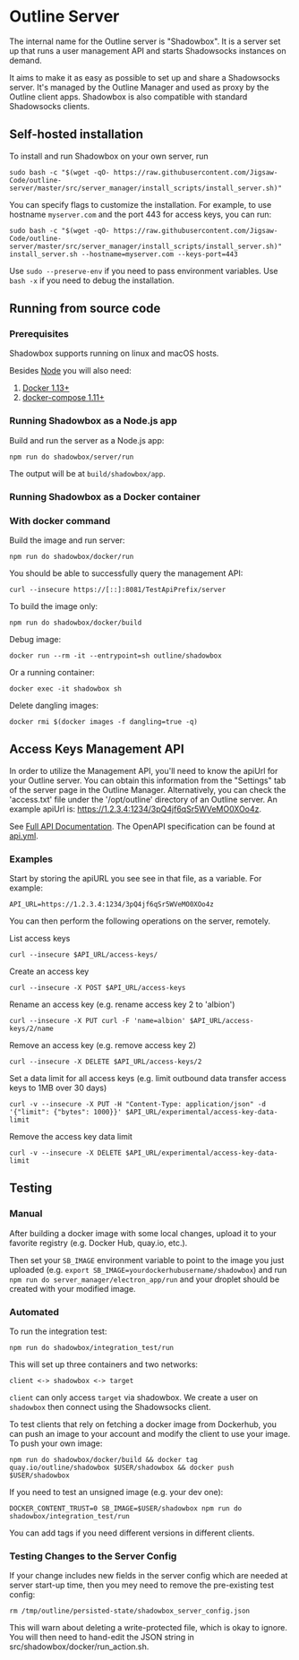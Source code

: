 # Outline Server

The internal name for the Outline server is "Shadowbox". It is a server set up
that runs a user management API and starts Shadowsocks instances on demand.

It aims to make it as easy as possible to set up and share a Shadowsocks
server. It's managed by the Outline Manager and used as proxy by the Outline
client apps. Shadowbox is also compatible with standard Shadowsocks clients.

## Self-hosted installation

To install and run Shadowbox on your own server, run
```
sudo bash -c "$(wget -qO- https://raw.githubusercontent.com/Jigsaw-Code/outline-server/master/src/server_manager/install_scripts/install_server.sh)"
```

You can specify flags to customize the installation. For example, to use hostname `myserver.com` and the port 443 for access keys, you can run:
```
sudo bash -c "$(wget -qO- https://raw.githubusercontent.com/Jigsaw-Code/outline-server/master/src/server_manager/install_scripts/install_server.sh)" install_server.sh --hostname=myserver.com --keys-port=443
```

Use `sudo --preserve-env` if you need to pass environment variables. Use `bash -x` if you need to debug the installation.

## Running from source code

### Prerequisites

Shadowbox supports running on linux and macOS hosts.

Besides [Node](https://nodejs.org/en/download/) you will also need:

1. [Docker 1.13+](https://docs.docker.com/engine/installation/)
2. [docker-compose 1.11+](https://docs.docker.com/compose/install/)

### Running Shadowbox as a Node.js app

Build and run the server as a Node.js app:
```
npm run do shadowbox/server/run
```
The output will be at `build/shadowbox/app`.

### Running Shadowbox as a Docker container

### With docker command

Build the image and run server:
```
npm run do shadowbox/docker/run
```

You should be able to successfully query the management API:
```
curl --insecure https://[::]:8081/TestApiPrefix/server
```

To build the image only:
```
npm run do shadowbox/docker/build
```

Debug image:
```
docker run --rm -it --entrypoint=sh outline/shadowbox
```

Or a running container:
```
docker exec -it shadowbox sh
```

Delete dangling images:
```
docker rmi $(docker images -f dangling=true -q)
```


## Access Keys Management API

In order to utilize the Management API, you'll need to know the apiUrl for your Outline server.
You can obtain this information from the "Settings" tab of the server page in the Outline Manager.
Alternatively, you can check the 'access.txt' file under the '/opt/outline' directory of an Outline server. An example apiUrl is: https://1.2.3.4:1234/3pQ4jf6qSr5WVeMO0XOo4z.

See [Full API Documentation](https://redocly.github.io/redoc/?url=https://raw.githubusercontent.com/Jigsaw-Code/outline-server/master/src/shadowbox/server/api.yml).
The OpenAPI specification can be found at [api.yml](./server/api.yml).

### Examples

Start by storing the apiURL you see see in that file, as a variable. For example:
```
API_URL=https://1.2.3.4:1234/3pQ4jf6qSr5WVeMO0XOo4z
```

You can then perform the following operations on the server, remotely.

List access keys
```
curl --insecure $API_URL/access-keys/
```

Create an access key
```
curl --insecure -X POST $API_URL/access-keys
```

Rename an access key
(e.g. rename access key 2 to 'albion')
```
curl --insecure -X PUT curl -F 'name=albion' $API_URL/access-keys/2/name
```

Remove an access key
(e.g. remove access key 2)
```
curl --insecure -X DELETE $API_URL/access-keys/2
```

Set a data limit for all access keys
(e.g. limit outbound data transfer access keys to 1MB over 30 days)
```
curl -v --insecure -X PUT -H "Content-Type: application/json" -d '{"limit": {"bytes": 1000}}' $API_URL/experimental/access-key-data-limit
```

Remove the access key data limit
```
curl -v --insecure -X DELETE $API_URL/experimental/access-key-data-limit
```

## Testing

### Manual

After building a docker image with some local changes,
upload it to your favorite registry
(e.g. Docker Hub, quay.io, etc.).

Then set your `SB_IMAGE` environment variable to point to the image you just
uploaded (e.g. `export SB_IMAGE=yourdockerhubusername/shadowbox`) and
run `npm run do server_manager/electron_app/run` and your droplet should be created with your
modified image.

### Automated

To run the integration test:
```
npm run do shadowbox/integration_test/run
```

This will set up three containers and two networks:
```
client <-> shadowbox <-> target
```

`client` can only access `target` via shadowbox. We create a user on `shadowbox` then connect using the Shadowsocks client.

To test clients that rely on fetching a docker image from Dockerhub, you can push an image to your account and modify the
client to use your image. To push your own image:
```
npm run do shadowbox/docker/build && docker tag quay.io/outline/shadowbox $USER/shadowbox && docker push $USER/shadowbox
```

If you need to test an unsigned image (e.g. your dev one):
```
DOCKER_CONTENT_TRUST=0 SB_IMAGE=$USER/shadowbox npm run do shadowbox/integration_test/run
```

You can add tags if you need different versions in different clients.

### Testing Changes to the Server Config

If your change includes new fields in the server config which are needed at server
start-up time, then you mey need to remove the pre-existing test config:

```
rm /tmp/outline/persisted-state/shadowbox_server_config.json
```

This will warn about deleting a write-protected file, which is okay to ignore.  You will then need to hand-edit the JSON string in src/shadowbox/docker/run_action.sh.
